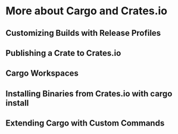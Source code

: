 # More about Cargo and Crates.io
## Customizing Builds with Release Profiles
## Publishing a Crate to Crates.io
## Cargo Workspaces
## Installing Binaries from Crates.io with cargo install
## Extending Cargo with Custom Commands
